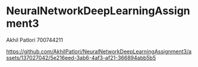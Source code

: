 # NeuralNetworkDeepLearningAssignment3
Akhil Patlori
700744211


https://github.com/AkhilPatlori/NeuralNetworkDeepLearningAssignment3/assets/137027042/5e216eed-3ab6-4af3-af21-366894abb5b5

